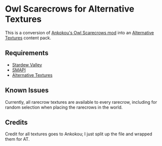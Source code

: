 # Owl Scarecrows for Alternative Textures

This is a conversion of [Ankokou's Owl Scarecrows mod](https://www.nexusmods.com/stardewvalley/mods/936) into an [Alternative Textures](https://www.nexusmods.com/stardewvalley/mods/9246) content pack.

## Requirements

* [Stardew Valley](https://www.stardewvalley.net/)
* [SMAPI](https://smapi.io/)
* [Alternative Textures](https://www.nexusmods.com/stardewvalley/mods/9246)

## Known Issues

Currently, all rarecrow textures are available to every rarecrow, including for random selection when placing the rarecrows in the world. 

## Credits

Credit for all textures goes to Ankokou; I just split up the file and wrapped them for AT.